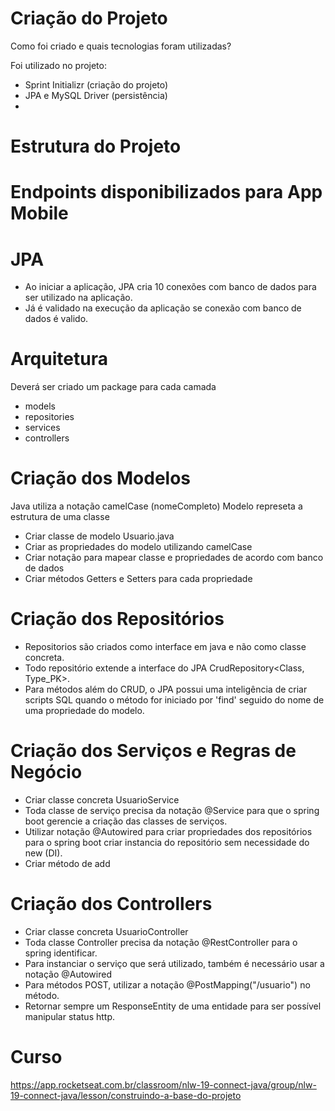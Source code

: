 # Criação do Projeto

Como foi criado e quais tecnologias foram utilizadas?

Foi utilizado no projeto:
- Sprint Initializr (criação do projeto)
- JPA e MySQL Driver (persistência)
- 


# Estrutura do Projeto


# Endpoints disponibilizados para App Mobile



# JPA

- Ao iniciar a aplicação, JPA cria 10 conexões com banco de dados
para ser utilizado na aplicação.
- Já é validado na execução da aplicação se conexão com banco de dados 
é valido.


# Arquitetura

Deverá ser criado um package para cada camada
- models
- repositories
- services
- controllers


# Criação dos Modelos
Java utiliza a notação camelCase (nomeCompleto)
Modelo represeta a estrutura de uma classe

- Criar classe de modelo Usuario.java
- Criar as propriedades do modelo utilizando camelCase
- Criar notação para mapear classe e propriedades de acordo com banco de dados
- Criar métodos Getters e Setters para cada propriedade


# Criação dos Repositórios
- Repositorios são criados como interface em java e não como classe concreta.
- Todo repositório extende a interface do JPA CrudRepository<Class, Type_PK>.
- Para métodos além do CRUD, o JPA possui uma inteligência de criar scripts SQL
quando o método for iniciado por 'find' seguido do nome de uma propriedade do modelo.

# Criação dos Serviços e Regras de Negócio

- Criar classe concreta UsuarioService
- Toda classe de serviço precisa da notação @Service para que o spring boot gerencie a criação
das classes de serviços.
- Utilizar notação @Autowired para criar propriedades dos  repositórios para o spring boot criar 
instancia do repositório sem necessidade do new (DI).
- Criar método de add

# Criação dos Controllers

- Criar classe concreta UsuarioController
- Toda classe Controller precisa da notação @RestController para o spring identificar.
- Para instanciar o serviço que será utilizado, também é necessário usar a notação
@Autowired
- Para métodos POST, utilizar a notação @PostMapping("/usuario") no método.
- Retornar sempre um ResponseEntity de uma entidade para ser possível manipular status http.



# Curso

https://app.rocketseat.com.br/classroom/nlw-19-connect-java/group/nlw-19-connect-java/lesson/construindo-a-base-do-projeto
